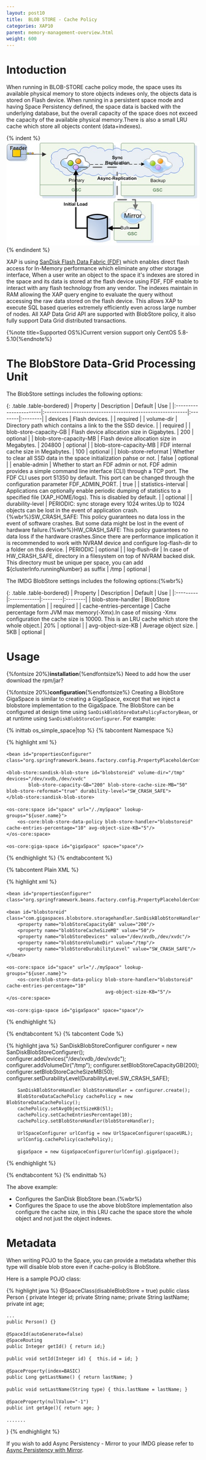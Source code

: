 ```yaml
---
layout: post10
title:  BLOB STORE - Cache Policy
categories: XAP10
parent: memory-management-overview.html
weight: 600
---
```



# Intoduction

When running in BLOB-STORE cache policy mode, the space uses its available physical memory to store objects indexes only, the objects data is stored on Flash device. When running in a persistent space mode and having Space Persistency defined, the space data is backed with the underlying database, but the overall capacity of the space does not exceed the capacity of the available physical memory.There is also a small LRU cache which store all objects content (data+indexes).

{% indent %}
![data-grid-xap.jpg](/attachment_files/data-grid-async-persist.jpg)
{% endindent %}

XAP is using [SanDisk Flash Data Fabric (FDF)](http://www.sandisk.com/) which enables direct flash access for In-Memory performance which eliminate any other storage interface, When a user write an object to the space it's indexes are stored in the space and its data is stored at the flash device using FDF, FDF enable to interact with any flash technology from any vendor.
The indexes maintain in RAM allowing the XAP query engine to evaluate the query without accessing the raw data stored on the flash device. This allows XAP to execute SQL based queries extremely efficiently even across large number of nodes.
All XAP Data Grid API are supported with BlobStore policy, it also fully support Data Grid distributed transactions.


{%note title=Supported OS%}Current version support only CentOS 5.8-5.10{%endnote%}

# The BlobStore Data-Grid Processing Unit

The BlobStore settings includes the following options:

{: .table .table-bordered}
| Property               | Description                                               | Default | Use |
|:-----------------------|:----------------------------------------------------------|:--------|:--------|
| devices | Flash devices. |  | required |
| volume-dir | Directory path which contains a link to the the SSD device. | | required |
| blob-store-capacity-GB | Flash device allocation size in Gigabytes. | 200 | optional |
| blob-store-capacity-MB | Flash device allocation size in Megabytes. | 204800 | optional |
| blob-store-capacity-MB | FDF internal cache size in Megabytes. | 100 | optional |
| blob-store-reformat | Whether to clear all SSD data in the space initialization pahse or not. | false | optional |
| enable-admin | Whether to start an FDF admin or not. FDF admin provides a simple command line interface (CLI) through a TCP port. The FDF CLI uses port 51350 by default. This port can be changed through the configuration parameter FDF_ADMIN_PORT. | true |
| statistics-interval | Applications can optionally enable periodic dumping of statistics to a specified file (XAP_HOME/logs). This is disabled by default. | | optional |
| durability-level | PERIODIC: sync storage every 1024	writes.Up to 1024 objects can be lost in the event of application crash.{%wbr%}SW_CRASH_SAFE: This policy guarantees no data loss in the event of software crashes. But some data might be lost in the event of hardware failure.{%wbr%}HW_CRASH_SAFE: This policy guarantees no data loss if the hardware crashes.Since there are performance implication it is recommended to work with NVRAM device and configure log-flash-dir to a folder on this device. | PERIODIC | optional |
| log-flush-dir | In case of HW_CRASH_SAFE, directory in a filesystem on top of NVRAM backed disk. This directory must be unique per space, you can add ${clusterInfo.runningNumber} as suffix | /tmp | optional |

The IMDG BlobStore settings includes the following options:{%wbr%}

{: .table .table-bordered}
| Property | Description | Default | Use |
|:---------|:------------|:--------|:--------|
| blob-store-handler | BlobStore implementation |  | required |
| cache-entries-percentage | Cache percentage form JVM max memory(-Xmx).In case of missing -Xmx configuration the cache size is 10000. This is an LRU cache which store the whole object.| 20% | optional |
| avg-object-size-KB |  Average object size. | 5KB | optional |


# Usage


{%fontsize 20%}**installation**{%endfontsize%}
Need to add how the user download the rpm/jar?


{%fontsize 20%}**configuration**{%endfontsize%}
Creating a BlobStore GigaSpace is similar to creating a GigaSpace, except that we inject a blobstore implementation to the GigaSpace. The BlobStore can be configured at design time using `SanDiskBlobStoreDataPolicyFactoryBean`, or at runtime using `SanDiskBlobStoreConfigurer`. For example:


{% inittab os_simple_space|top %}
{% tabcontent Namespace %}

{% highlight xml %}
<?xml version="1.0" encoding="UTF-8"?>
<beans xmlns="http://www.springframework.org/schema/beans"
       xmlns:xsi="http://www.w3.org/2001/XMLSchema-instance"
       xmlns:os-core="http://www.openspaces.org/schema/core"
       xmlns:blob-store="http://www.openspaces.org/schema/blob-store"
       xsi:schemaLocation="http://www.springframework.org/schema/beans http://www.springframework.org/schema/beans/spring-beans-3.2.xsd
       http://www.openspaces.org/schema/core http://www.openspaces.org/schema/10.0/core/openspaces-core.xsd
       http://www.openspaces.org/schema/blob-store http://www.openspaces.org/schema/10.0/blob-store/openspaces-blobstore.xsd">

    <bean id="propertiesConfigurer" class="org.springframework.beans.factory.config.PropertyPlaceholderConfigurer"/>

    <blob-store:sandisk-blob-store id="blobstoreid" volume-dir="/tmp" devices="/dev/xvdb,/dev/xvdc"
            blob-store-capacity-GB="200" blob-store-cache-size-MB="50" blob-store-reformat="true" durability-level="SW_CRASH_SAFE">
    </blob-store:sandisk-blob-store>

    <os-core:space id="space" url="/./mySpace" lookup-groups="${user.name}">
        <os-core:blob-store-data-policy blob-store-handler="blobstoreid" cache-entries-percentage="10" avg-object-size-KB="5"/>
    </os-core:space>

    <os-core:giga-space id="gigaSpace" space="space"/>
</beans>
{% endhighlight %}
{% endtabcontent %}

{% tabcontent Plain XML %}

{% highlight xml %}
<?xml version="1.0" encoding="UTF-8"?>
<beans xmlns="http://www.springframework.org/schema/beans"
       xmlns:xsi="http://www.w3.org/2001/XMLSchema-instance"
       xmlns:os-core="http://www.openspaces.org/schema/core"
       xsi:schemaLocation="http://www.springframework.org/schema/beans http://www.springframework.org/schema/beans/spring-beans-3.2.xsd
       http://www.openspaces.org/schema/core http://www.openspaces.org/schema/10.0/core/openspaces-core.xsd">

    <bean id="propertiesConfigurer" class="org.springframework.beans.factory.config.PropertyPlaceholderConfigurer"/>

    <bean id="blobstoreid" class="com.gigaspaces.blobstore.storagehandler.SanDiskBlobStoreHandler">
        <property name="blobStoreCapacityGB" value="200"/>
        <property name="blobStoreCacheSizeMB" value="50"/>
        <property name="blobStoreDevices" value="/dev/xvdb,/dev/xvdc"/>
        <property name="blobStoreVolumeDir" value="/tmp"/>
        <property name="blobStoreDurabilityLevel" value="SW_CRASH_SAFE"/>
    </bean>

    <os-core:space id="space" url="/./mySpace" lookup-groups="${user.name}">
        <os-core:blob-store-data-policy blob-store-handler="blobstoreid" cache-entries-percentage="10"
                                        avg-object-size-KB="5"/>
    </os-core:space>

    <os-core:giga-space id="gigaSpace" space="space"/>
</beans>
{% endhighlight %}

{% endtabcontent %}
{% tabcontent Code %}

{% highlight java %}
	SanDiskBlobStoreConfigurer configurer = new SanDiskBlobStoreConfigurer();
        configurer.addDevices("/dev/xvdb,/dev/xvdc");
        configurer.addVolumeDir("/tmp");
        configurer.setBlobStoreCapacityGB(200);
        configurer.setBlobStoreCacheSizeMB(50);
        configurer.setDurabilityLevel(DurabilityLevel.SW_CRASH_SAFE);

        SanDiskBlobStoreHandler blobStoreHandler = configurer.create();
        BlobStoreDataCachePolicy cachePolicy = new BlobStoreDataCachePolicy();
        cachePolicy.setAvgObjectSizeKB(5l);
        cachePolicy.setCacheEntriesPercentage(10);
        cachePolicy.setBlobStoreHandler(blobStoreHandler);

        UrlSpaceConfigurer urlConfig = new UrlSpaceConfigurer(spaceURL);
        urlConfig.cachePolicy(cachePolicy);

        gigaSpace = new GigaSpaceConfigurer(urlConfig).gigaSpace();
{% endhighlight %}

{% endtabcontent %}
{% endinittab %}

The above example:
- Configures the SanDisk BlobStore bean.{%wbr%}
- Configures the Space to use the above blobStore implementation also configure the cache size, in this LRU cache the space store the whole object and not just the object indexes.


# Metadata
When writing POJO to the Space, you can provide a metadata whether this type will disable blob store even if cache-policy is BlobStore.

Here is a sample POJO class:

{% highlight java %}
@SpaceClass(disableBlobStore = true)
public class Person {
    private Integer id;
    private String name;
    private String lastName;
    private int age;

    ...
    public Person() {}

    @SpaceId(autoGenerate=false)
    @SpaceRouting
    public Integer getId() { return id;}

    public void setId(Integer id) {  this.id = id; }

    @SpaceProperty(index=BASIC)
    public Long getLastName() { return lastName; }

    public void setLastName(String type) { this.lastName = lastName; }

    @SpaceProperty(nullValue="-1")
    public int getAge(){ return age; }

    .......
}
{% endhighlight %}

If you wish to add Async Persistency - Mirror to your IMDG please refer to [Async Persistency with Mirror](./asynchronous-persistency-with-the-mirror.html).
